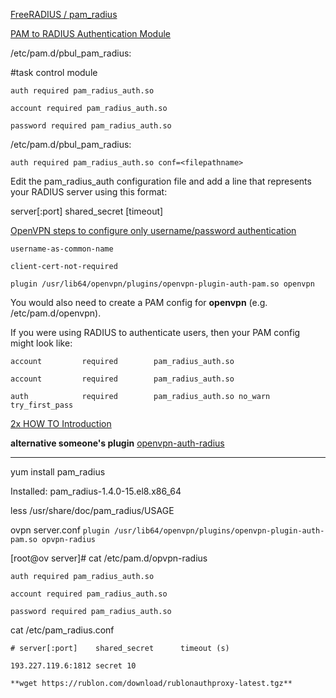 
[FreeRADIUS / pam_radius](https://github.com/FreeRADIUS/pam_radius)

[PAM to RADIUS Authentication Module](https://www.beyondtrust.com/docs/privilege-management/unix-linux/admin/overview/pam-to-radius-auth-module.htm)

/etc/pam.d/pbul_pam_radius:

#task control module

`auth required pam_radius_auth.so`

`account required pam_radius_auth.so`

`password required pam_radius_auth.so`

/etc/pam.d/pbul_pam_radius:

`auth required pam_radius_auth.so conf=<filepathname>`

Edit the pam_radius_auth configuration file and add a line that represents your RADIUS server using this format:

server[:port] shared_secret [timeout]

[OpenVPN steps to configure only username/password authentication](https://serverfault.com/questions/751700/openvpn-steps-to-configure-only-username-password-authentication)

`username-as-common-name`

`client-cert-not-required`

`plugin /usr/lib64/openvpn/plugins/openvpn-plugin-auth-pam.so openvpn`

You would also need to create a PAM config for **openvpn** (e.g. /etc/pam.d/openvpn).

If you were using RADIUS to authenticate users, then your PAM config might look like:


`account         required        pam_radius_auth.so`

`account         required        pam_radius_auth.so`

`auth            required        pam_radius_auth.so no_warn try_first_pass`


[2x HOW TO Introduction](https://openvpn.net/community-resources/how-to/)

**alternative someone's plugin**
[openvpn-auth-radius](https://github.com/brainly/openvpn-auth-radius)

--------------------------

yum install pam_radius

Installed:
  pam_radius-1.4.0-15.el8.x86_64

less /usr/share/doc/pam_radius/USAGE

ovpn server.conf
`plugin /usr/lib64/openvpn/plugins/openvpn-plugin-auth-pam.so opvpn-radius`


[root@ov server]# cat /etc/pam.d/opvpn-radius

`auth required pam_radius_auth.so `

`account required pam_radius_auth.so`

`password required pam_radius_auth.so` 

cat /etc/pam_radius.conf 

`# server[:port]	shared_secret      timeout (s)`

`193.227.119.6:1812 secret 10`


`**wget https://rublon.com/download/rublonauthproxy-latest.tgz**`

